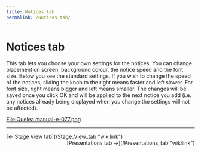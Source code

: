```yaml
---
title: Notices tab
permalink: /Notices_tab/
---
```


# Notices tab

This tab lets you choose your own settings for the notices. You can change placement on screen, background colour, the notice speed and the font size. Below you see the standard settings. If you wish to change the speed of the notices, sliding the knob to the right means faster and left slower. For font size, right means bigger and left means smaller. The changes will be saved once you click OK and will be applied to the next notice you add (i.e. any notices already being displayed when you change the settings will not be affected).

[<File:Quelea> manual-e-077.png](/File:Quelea_manual-e-077.png "wikilink")

------------------------------------------------------------------------

<div style="text-align: left;">
[← Stage View tab](/Stage_View_tab "wikilink") <span style="float:right;"> [Presentations tab →](/Presentations_tab "wikilink")</span>

</div>
